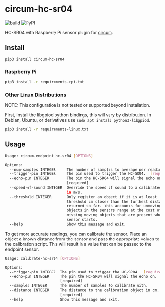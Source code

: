 # circum-hc-sr04

![build](https://travis-ci.com/LumineerLabs/circum-hc-sr04.svg?branch=master) ![PyPI](https://img.shields.io/pypi/v/circum-hc-sr04)

HC-SR04 with Raspberry Pi sensor plugin for [circum](https://github.com/LumineerLabs/circum).

## Install

```bash
pip3 install circum-hc-sr04
```

### Raspberry Pi

```bash
pip3 install -r requirements-rpi.txt
```

### Other Linux Distributions

NOTE: This configuration is not tested or supported beyond installation.

First, install the libgpiod python bindings, this will vary by distribution. In Debian, Ubuntu, or derivatives use `sudo apt install python3-libgpiod`.

```bash
pip3 install -r requirements-linux.txt
```

## Usage

```bash
Usage: circum-endpoint hc-sr04 [OPTIONS]

Options:
  --num-samples INTEGER     The number of samples to average per reading.
  --trigger-pin INTEGER     The pin used to trigger the HC-SR04.  [required]
  --echo-pin INTEGER        The pin the HC-SR04 will signal the echo on.
                            [required]
  --speed-of-sound INTEGER  Override the speed of sound to a calibrated value
                            in m/s.
  --threshold INTEGER       Only register an object if it is at least
                            threshold cm closer than the furthest distance
                            returned so far. This accounts for unmoving
                            objects in the sensors range at the cost of
                            missing moving objects that are present when the
                            sensor starts.
  --help                    Show this message and exit.
```

To get more accurate readings, you can calibrate the sensor. Place an object a known distance from the sensor and pass the appropriate values to the calibration script. This will result in a value that can be passed to the endpoint sensor.

```bash
Usage: calibrate-hc-sr04 [OPTIONS]

Options:
  --trigger-pin INTEGER  The pin used to trigger the HC-SR04.  [required]
  --echo-pin INTEGER     The pin the HC-SR04 will signal the echo on.
                         [required]
  --samples INTEGER      The number of samples to calibrate with.
  --distance INTEGER     The distance to the calibration object in cm.
                         [required]
  --help                 Show this message and exit.
```
